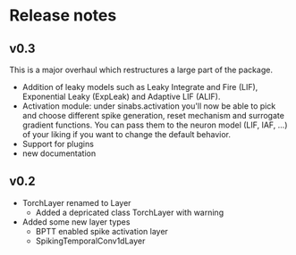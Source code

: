 # Release notes

## v0.3
This is a major overhaul which restructures a large part of the package. 

* Addition of leaky models such as Leaky Integrate and Fire (LIF), Exponential Leaky (ExpLeak) and Adaptive LIF (ALIF).
* Activation module: under sinabs.activation you'll now be able to pick and choose different spike generation, reset mechanism and surrogate gradient functions. You can pass them to the neuron model (LIF, IAF, ...) of your liking if you want to change the default behavior.
* Support for plugins
* new documentation


## v0.2
- TorchLayer renamed to Layer
    - Added a depricated class TorchLayer with warning
- Added some new layer types
    - BPTT enabled spike activation layer
    - SpikingTemporalConv1dLayer
